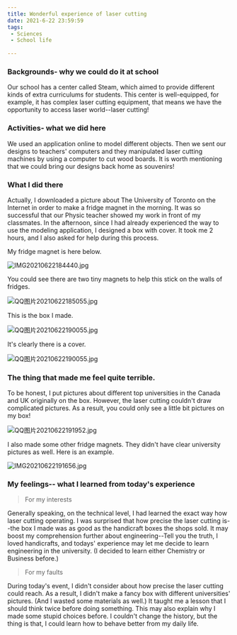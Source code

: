 ```yaml
---
title: Wonderful experience of laser cutting
date: 2021-6-22 23:59:59
tags:
 - Sciences
 - School life
 
---
```


### Backgrounds- why we could do it at school

Our school has a center called Steam, which aimed to provide different kinds of extra curriculums for students. This center is well-equipped, for example, it has complex laser cutting equipment, that means we have the opportunity to access laser world--laser cutting!

### Activities- what we did here

We used an application online to model different objects. Then we sent our designs to teachers' computers and they manipulated laser cutting machines by using a computer to cut wood boards. It is worth mentioning that we could bring our designs back home as souvenirs!

### What I did there

 Actually, I downloaded a picture about The University of Toronto on the Internet in order to make a fridge magnet in the morning. It was so successful that our Physic teacher showed my work in front of my classmates. In the afternoon, since I had already experienced the way to use the modeling application, I designed a box with cover. It took me 2 hours, and I also asked for help during this process.

My fridge magnet is here below.

![IMG20210622184440.jpg](https://i.loli.net/2021/06/22/YXiwg71ICWfBprK.jpg)

You could see there are two tiny magnets to help this stick on the walls of fridges.

![QQ图片20210622185055.jpg](https://i.loli.net/2021/06/22/5oxKdktYDe4FXQC.jpg)

This is the box I made.

![QQ图片20210622190055.jpg](https://i.loli.net/2021/06/22/oU8DjPs9XTdH4nN.jpg)

It's clearly there is a cover.

![QQ图片20210622190055.jpg](https://i.loli.net/2021/06/22/oU8DjPs9XTdH4nN.jpg)

### The thing that made me feel quite terrible.

To be honest, I put pictures about different top universities in the Canada and UK originally on the box. However, the laser cutting couldn't draw complicated pictures. As a result, you could only see a little bit pictures on my box!

![QQ图片20210622191952.jpg](https://i.loli.net/2021/06/22/Pu6XIUwHZQsBEtg.jpg)

I also made some other fridge magnets. They didn't have clear university pictures as well. Here is an example.

![IMG20210622191656.jpg](https://i.loli.net/2021/06/22/RHL71ntXGicPayW.jpg)

### My feelings-- what I learned from today's experience 

>For my interests

Generally speaking, on the technical level, I had learned the exact way how laser cutting operating. I was surprised that how precise the laser cutting is--the box I made was as good as the handicraft boxes the shops sold. It may boost my comprehension further about engineering--Tell you the truth, I loved handicrafts, and todays' experience may let me decide to learn engineering in the university. (I decided to learn either Chemistry or Business before.)

>For my faults

During today's event, I didn't consider about how precise the laser cutting could reach. As a result, I didn't make a fancy box with different universities' pictures. (And I wasted some materials as well.) It taught me a lesson that I should think twice before doing something. This may also explain why I made some stupid choices before. I couldn't change the history, but the thing is that, I could learn how to behave better from my daily life.
